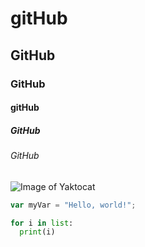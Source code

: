 # gitHub
## GitHub
### GitHub
#### gitHub
##### GitHub
###### GitHub

![Image of Yaktocat](https://octodex.github.com/images/yaktocat.png)

``` javascript
var myVar = "Hello, world!";
```
``` python
for i in list:
  print(i)
```
